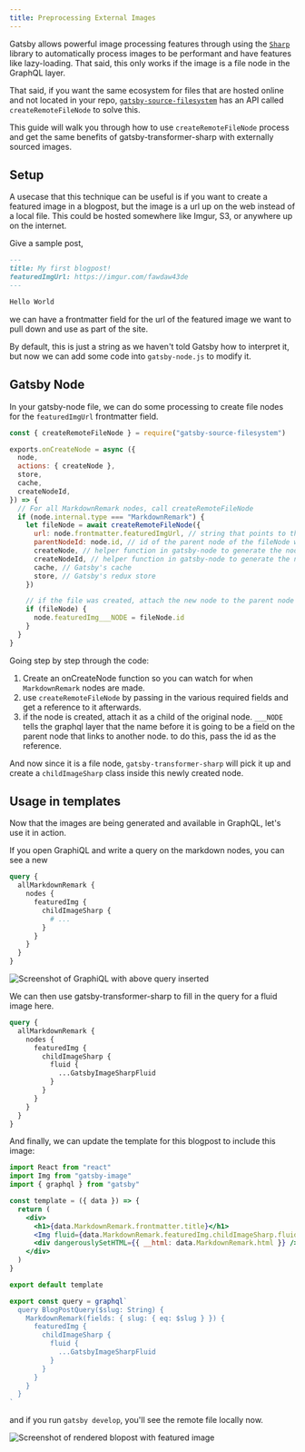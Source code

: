 ```yaml
---
title: Preprocessing External Images
---
```


Gatsby allows powerful image processing features through using the [`Sharp`](https://github.com/lovell/sharp/) library to automatically process images to be performant and have features like lazy-loading. That said, this only works if the image is a file node in the GraphQL layer.

That said, if you want the same ecosystem for files that are hosted online and not located in your repo, [`gatsby-source-filesystem`](/packages/gatsby-source-filesystem/) has an API called `createRemoteFileNode` to solve this.

This guide will walk you through how to use `createRemoteFileNode` process and get the same benefits of gatsby-transformer-sharp with externally sourced images.

## Setup

A usecase that this technique can be useful is if you want to create a featured image in a blogpost, but the image is a url up on the web instead of a local file. This could be hosted somewhere like Imgur, S3, or anywhere up on the internet.

Give a sample post,

```markdown
---
title: My first blogpost!
featuredImgUrl: https://imgur.com/fawdaw43de
---

Hello World
```

we can have a frontmatter field for the url of the featured image we want to pull down and use as part of the site.

By default, this is just a string as we haven't told Gatsby how to interpret it, but now we can add some code into `gatsby-node.js` to modify it.

## Gatsby Node

In your gatsby-node file, we can do some processing to create file nodes for the `featuredImgUrl` frontmatter field.

```js
const { createRemoteFileNode } = require("gatsby-source-filesystem")

exports.onCreateNode = async ({
  node,
  actions: { createNode },
  store,
  cache,
  createNodeId,
}) => {
  // For all MarkdownRemark nodes, call createRemoteFileNode
  if (node.internal.type === "MarkdownRemark") {
    let fileNode = await createRemoteFileNode({
      url: node.frontmatter.featuredImgUrl, // string that points to the URL of the image
      parentNodeId: node.id, // id of the parent node of the fileNode we are going to create
      createNode, // helper function in gatsby-node to generate the node
      createNodeId, // helper function in gatsby-node to generate the node id
      cache, // Gatsby's cache
      store, // Gatsby's redux store
    })

    // if the file was created, attach the new node to the parent node
    if (fileNode) {
      node.featuredImg___NODE = fileNode.id
    }
  }
}
```

Going step by step through the code:

1. Create an onCreateNode function so you can watch for when `MarkdownRemark` nodes are made.
2. use `createRemoteFileNode` by passing in the various required fields and get a reference to it afterwards.
3. if the node is created, attach it as a child of the original node. `___NODE` tells the graphql layer that the name before it is going to be a field on the parent node that links to another node. to do this, pass the id as the reference.

And now since it is a file node, `gatsby-transformer-sharp` will pick it up and create a `childImageSharp` class inside this newly created node.

## Usage in templates

Now that the images are being generated and available in GraphQL, let's use it in action.

If you open GraphiQL and write a query on the markdown nodes, you can see a new

```graphql
query {
  allMarkdownRemark {
    nodes {
      featuredImg {
        childImageSharp {
          # ...
        }
      }
    }
  }
}
```

![Screenshot of GraphiQL with above query inserted](./foo.jpg)

We can then use gatsby-transformer-sharp to fill in the query for a fluid image here.

```graphql
query {
  allMarkdownRemark {
    nodes {
      featuredImg {
        childImageSharp {
          fluid {
            ...GatsbyImageSharpFluid
          }
        }
      }
    }
  }
}
```

And finally, we can update the template for this blogpost to include this image:

```jsx
import React from "react"
import Img from "gatsby-image"
import { graphql } from "gatsby"

const template = ({ data }) => {
  return (
    <div>
      <h1>{data.MarkdownRemark.frontmatter.title}</h1>
      <Img fluid={data.MarkdownRemark.featuredImg.childImageSharp.fluid} />
      <div dangerouslySetHTML={{ __html: data.MarkdownRemark.html }} />
    </div>
  )
}

export default template

export const query = graphql`
  query BlogPostQuery($slug: String) {
    MarkdownRemark(fields: { slug: { eq: $slug } }) {
      featuredImg {
        childImageSharp {
          fluid {
            ...GatsbyImageSharpFluid
          }
        }
      }
    }
  }
`
```

and if you run `gatsby develop`, you'll see the remote file locally now.

![Screenshot of rendered blopost with featured image](./foo2.jpg)
